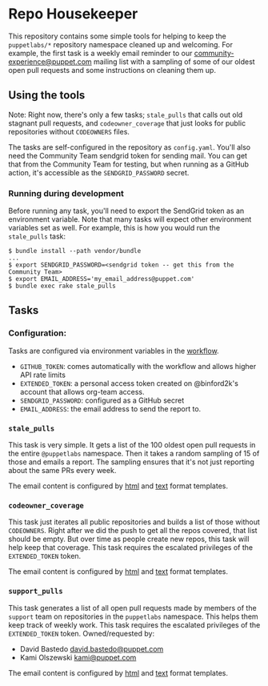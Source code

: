 # Repo Housekeeper

This repository contains some simple tools for helping to keep the `puppetlabs/*` repository
namespace cleaned up and welcoming. For example, the first task is a weekly email reminder to
our community-experience@puppet.com mailing list with a sampling of some of our oldest open
pull requests and some instructions on cleaning them up.

## Using the tools

Note: Right now, there's only a few tasks; `stale_pulls` that calls out old stagnant pull requests,
and `codeowner_coverage` that just looks for public repositories without `CODEOWNERS` files.

The tasks are self-configured in the repository as `config.yaml`. You'll also need the Community
Team sendgrid token for sending mail. You can get that from the Community Team for testing, but
when running as a GitHub action, it's accessible as the `SENDGRID_PASSWORD` secret.

### Running during development

Before running any task, you'll need to export the SendGrid token as an environment variable.
Note that many tasks will expect other environment variables set as well. For example, this
is how you would run the `stale_pulls` task:

```
$ bundle install --path vendor/bundle
...
$ export SENDGRID_PASSWORD=<sendgrid token -- get this from the Community Team>
$ export EMAIL_ADDRESS='my_email_address@puppet.com'
$ bundle exec rake stale_pulls
```

## Tasks

### Configuration:

Tasks are configured via environment variables in the [workflow](https://github.com/puppetlabs/repo_housekeeper/blob/main/.github/workflows/weekly-workflow.yml).

* `GITHUB_TOKEN`: comes automatically with the workflow and allows higher API rate limits
* `EXTENDED_TOKEN`: a personal access token created on @binford2k's account that allows org-team access.
* `SENDGRID_PASSWORD`: configured as a GitHub secret
* `EMAIL_ADDRESS`: the email address to send the report to.


###  `stale_pulls`

This task is very simple. It gets a list of the 100 oldest open pull requests in the entire
`@puppetlabs` namespace. Then it takes a random sampling of 15 of those and emails a report.
The sampling ensures that it's not just reporting about the same PRs every week.

The email content is configured by [html](https://github.com/puppetlabs/repo_housekeeper/blob/main/templates/stale_prs.html.erb) and [text](https://github.com/puppetlabs/repo_housekeeper/blob/main/templates/stale_prs.txt.erb)
format templates.

###  `codeowner_coverage`

This task just iterates all public repositories and builds a list of those without `CODEOWNERS`. Right
after we did the push to get all the repos covered, that list should be empty. But over time as people
create new repos, this task will help keep that coverage. This task requires the escalated privileges
of the `EXTENDED_TOKEN` token.

The email content is configured by [html](https://github.com/puppetlabs/repo_housekeeper/blob/main/templates/stale_prs.html.erb) and [text](https://github.com/puppetlabs/repo_housekeeper/blob/main/templates/stale_prs.txt.erb)
format templates.

###  `support_pulls`

This task generates a list of all open pull requests made by members of the `support` team on repositories in the
`puppetlabs` namespace. This helps them keep track of weekly work. This task requires the escalated privileges
of the `EXTENDED_TOKEN` token. Owned/requested by:

- David Bastedo <david.bastedo@puppet.com>
- Kami Olszewski <kami@puppet.com>

The email content is configured by [html](https://github.com/puppetlabs/repo_housekeeper/blob/main/templates/support_prs.html.erb) and [text](https://github.com/puppetlabs/repo_housekeeper/blob/main/templates/support_prs.txt.erb)
format templates.

